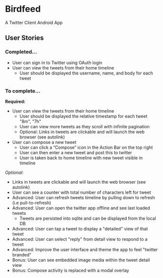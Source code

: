 Birdfeed
========
A Twitter Client Android App

## User Stories

### Completed...

* User can sign in to Twitter using OAuth login
* User can view the tweets from their home timeline
  * User should be displayed the username, name, and body for each tweet

### To complete...

__Required:__
* User can view the tweets from their home timeline
  * User should be displayed the relative timestamp for each tweet "8m", "7h"
  * User can view more tweets as they scroll with infinite pagination
  * Optional: Links in tweets are clickable and will launch the web browser (see autolink)
* User can compose a new tweet
  * User can click a “Compose” icon in the Action Bar on the top right
  * User can then enter a new tweet and post this to twitter
  * User is taken back to home timeline with new tweet visible in timeline

_Optional:_
* Links in tweets are clickable and will launch the web browser (see autolink)
* User can see a counter with total number of characters left for tweet
* Advanced: User can refresh tweets timeline by pulling down to refresh (i.e pull-to-refresh)
* Advanced: User can open the twitter app offline and see last loaded tweets
  * Tweets are persisted into sqlite and can be displayed from the local DB
* Advanced: User can tap a tweet to display a "detailed" view of that tweet
* Advanced: User can select "reply" from detail view to respond to a tweet
* Advanced: Improve the user interface and theme the app to feel "twitter branded"
* Bonus: User can see embedded image media within the tweet detail view
* Bonus: Compose activity is replaced with a modal overlay